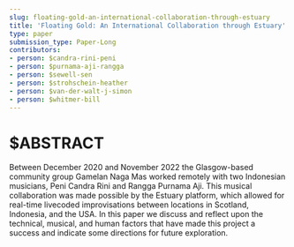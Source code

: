 ```yaml
---
slug: floating-gold-an-international-collaboration-through-estuary
title: 'Floating Gold: An International Collaboration through Estuary'
type: paper
submission_type: Paper-Long
contributors:
- person: $candra-rini-peni
- person: $purnama-aji-rangga
- person: $sewell-sen
- person: $strohschein-heather
- person: $van-der-walt-j-simon
- person: $whitmer-bill
---
```


# $ABSTRACT

Between December 2020 and November 2022 the Glasgow-based community
group Gamelan Naga Mas worked remotely with two Indonesian musicians,
Peni Candra Rini and Rangga Purnama Aji. This musical collaboration was
made possible by the Estuary platform, which allowed for real-time
livecoded improvisations between locations in Scotland, Indonesia, and
the USA. In this paper we discuss and reflect upon the technical,
musical, and human factors that have made this project a success and
indicate some directions for future exploration.
